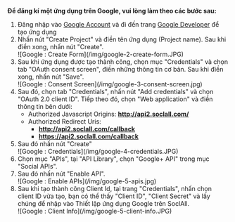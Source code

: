 __Để đăng kí một ứng dụng trên Google, vui lòng làm theo các bước sau:__

1. Đăng nhập vào [Google Account](https://accounts.google.com/) và đi đến trang [Google Developer](https://console.developers.google.com/) để tạo ứng dụng
2. Nhấn nút "Create Project" và điền tên ứng dụng (Project name). Sau khi điền xong, nhấn nút "Create".
    <div class="soclall-br"></div>
    ![Google : Create Form](/img/google-2-create-form.JPG)
    <div class="soclall-br"></div>
3. Sau khi ứng dụng được tạo thành công, chọn mục "Credentials" và chọn tab "OAuth consent screen", điền những thông tin cơ bản. Sau khi điền xong, nhấn nút "Save".
    <div class="soclall-br"></div>
    ![Google : Consent Screen](/img/google-3-consent-screen.jpg)
    <div class="soclall-br"></div>
4. Sau đó, chọn tab "Credentials", nhấn nút "Add credentials" và chọn "OAuth 2.0 client ID". Tiếp theo đó, chọn "Web application" và điền thông tin bên dưới:
    * Authorized Javascript Origins: __http://api2.soclall.com/__
    * Authorized Redirect Uris: 
        - __http://api2.soclall.com/callback__
        - __https://api2.soclall.com/callback__
5. Sau đó nhấn nút "Create"
    <div class="soclall-br"></div>
    ![Google : Credentials](/img/google-4-credentials.JPG)
    <div class="soclall-br"></div>
6. Chọn mục "APIs", tại "API Library", chọn "Google+ API" trong mục "Social APIs".
7. Sau đó nhấn nút "Enable API".
    <div class="soclall-br"></div>
    ![Google : Enable APIs](/img/google-5-apis.jpg)
    <div class="soclall-br"></div>
8. Sau khi tạo thành công Client Id, tại trang "Credentials", nhấn chọn client ID vừa tạo, bạn có thể thấy "Client ID", "Client Secret" và lấy chúng để nhập vào Thiết lập ứng dụng Google trên SoclAll.
    <div class="soclall-br"></div>
    ![Google : Client Info](/img/google-5-client-info.JPG)
    <div class="soclall-br"></div>